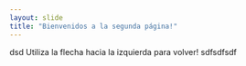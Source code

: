 ```yaml
---
layout: slide
title: "Bienvenidos a la segunda página!"
---
```

dsd
Utiliza la flecha hacia la izquierda para volver!
sdfsdfsdf
